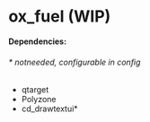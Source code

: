 # ox_fuel (WIP)

**Dependencies:**
###### * notneeded, configurable in config
- qtarget
- Polyzone
- cd_drawtextui*

